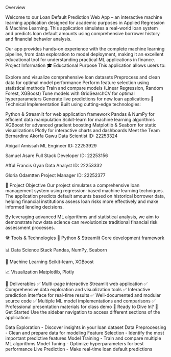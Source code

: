 Overview

Welcome to our Loan Default Prediction Web App – an interactive machine learning application designed for academic purposes in Applied Regression & Machine Learning. This application simulates a real-world loan system and predicts loan default amounts using comprehensive borrower history and financial behavior analysis.

Our app provides hands-on experience with the complete machine learning pipeline, from data exploration to model deployment, making it an excellent educational tool for understanding practical ML applications in finance.
Project Information
🎓 Educational Purpose
This application allows users to:

Explore and visualize comprehensive loan datasets
Preprocess and clean data for optimal model performance
Perform feature selection using statistical methods
Train and compare models (Linear Regression, Random Forest, XGBoost)
Tune models with GridSearchCV for optimal hyperparameters
Generate live predictions for new loan applications
🔧 Technical Implementation
Built using cutting-edge technologies:

Python & Streamlit for web application framework
Pandas & NumPy for efficient data manipulation
Scikit-learn for machine learning algorithms
XGBoost for advanced gradient boosting
Matplotlib & Seaborn for static visualizations
Plotly for interactive charts and dashboards
Meet the Team
Bernardine Akorfa Gawu
Data Scientist
ID: 22253324

Abigail Amissah
ML Engineer
ID: 22253929

Samuel Asare
Full Stack Developer
ID: 22253156

Afful Francis Gyan
Data Analyst
ID: 22253332

Gloria Odamtten
Project Manager
ID: 22252377

🎯 Project Objective
Our project simulates a comprehensive loan management system using regression-based machine learning techniques. The application predicts default amounts based on historical borrower data, helping financial institutions assess loan risks more effectively and make informed lending decisions.

By leveraging advanced ML algorithms and statistical analysis, we aim to demonstrate how data science can revolutionize traditional financial risk assessment processes.

🛠 Tools & Technologies
🐍
Python & Streamlit
Core development framework

📊
Data Science Stack
Pandas, NumPy, Seaborn

🧠
Machine Learning
Scikit-learn, XGBoost

📈
Visualization
Matplotlib, Plotly

📍 Deliverables
✅ Multi-page interactive Streamlit web application
✅ Comprehensive data exploration and visualization tools
✅ Interactive prediction interface for real-time results
✅ Well-documented and modular source code
✅ Multiple ML model implementations and comparisons
✅ Professional presentation materials for class demo
📍 Ready to Dive In?
🚀 Get Started
Use the sidebar navigation to access different sections of the application:

Data Exploration - Discover insights in your loan dataset
Data Preprocessing - Clean and prepare data for modeling
Feature Selection - Identify the most important predictive features
Model Training - Train and compare multiple ML algorithms
Model Tuning - Optimize hyperparameters for best performance
Live Prediction - Make real-time loan default predictions
